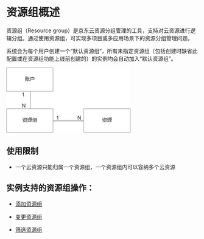 # 资源组概述

资源组（Resource group）是京东云资源分组管理的工具，支持对云资源进行逻辑分组。通过使用资源组，可实现多项目或多应用场景下的资源分组管理问题。

系统会为每个用户创建一个“默认资源组”，所有未指定资源组（包括创建时缺省此配置或在资源组功能上线前创建的）的实例均会自动加入“默认资源组”。


![sdsd](../../../../../image/Elastic-Compute/Virtual-Machine/1.png)


## 使用限制
* 一个云资源只能归属一个资源组，一个资源组内可以容纳多个云资源

## 实例支持的资源组操作：

- [添加资源组](https://github.com/wangbaohan/cn/blob/wangbaohan-patch-1/documentation/Elastic-Compute/Virtual-Machines/Operation-Guide/Resource-Groups/Add-Resource-Groups.md)

- [变更资源组](https://github.com/wangbaohan/cn/blob/wangbaohan-patch-1/documentation/Elastic-Compute/Virtual-Machines/Operation-Guide/Resource-Groups/Change-Resource-Groups.md)

- [筛选资源组](https://github.com/wangbaohan/cn/blob/wangbaohan-patch-1/documentation/Elastic-Compute/Virtual-Machines/Operation-Guide/Resource-Groups/Filter-Resource-Groups.md)
